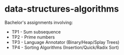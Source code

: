 # data-structures-algorithms
Bachelor's assignments involving: 

* TP1 - Sum subsequence
* TP2 - Prime numbers
* TP3 - Language Annotator (Binary/Heap/Splay Trees)
* TP4 - Sorting Algorithms (Insertion/Quick/Radix Sort)

